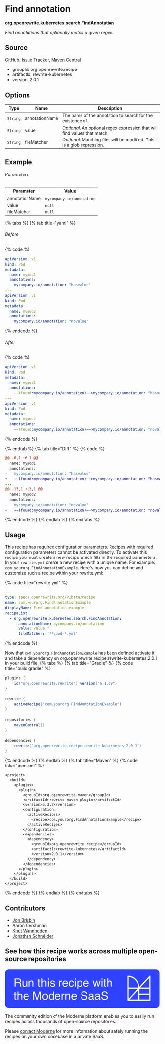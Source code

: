 # Find annotation

**org.openrewrite.kubernetes.search.FindAnnotation**

_Find annotations that optionally match a given regex._

## Source

[GitHub](https://github.com/openrewrite/rewrite-kubernetes/blob/main/src/main/java/org/openrewrite/kubernetes/search/FindAnnotation.java), [Issue Tracker](https://github.com/openrewrite/rewrite-kubernetes/issues), [Maven Central](https://central.sonatype.com/artifact/org.openrewrite.recipe/rewrite-kubernetes/2.0.1/jar)

* groupId: org.openrewrite.recipe
* artifactId: rewrite-kubernetes
* version: 2.0.1

## Options

| Type | Name | Description |
| -- | -- | -- |
| `String` | annotationName | The name of the annotation to search for the existence of. |
| `String` | value | *Optional*. An optional regex expression that will find values that match. |
| `String` | fileMatcher | *Optional*. Matching files will be modified. This is a glob expression. |

## Example

###### Parameters
| Parameter | Value |
| -- | -- |
|annotationName|`mycompany.io/annotation`|
|value|`null`|
|fileMatcher|`null`|


{% tabs %}
{% tab title="yaml" %}

###### Before
{% code %}
```yaml
apiVersion: v1
kind: Pod
metadata:
  name: mypod1
  annotations:
    mycompany.io/annotation: "hasvalue"
---
apiVersion: v1
kind: Pod
metadata:
  name: mypod2
  annotations:
    mycompany.io/annotation: "novalue"
```
{% endcode %}

###### After
{% code %}
```yaml
apiVersion: v1
kind: Pod
metadata:
  name: mypod1
  annotations:
    ~~(found:mycompany.io/annotation)~~>mycompany.io/annotation: "hasvalue"
---
apiVersion: v1
kind: Pod
metadata:
  name: mypod2
  annotations:
    ~~(found:mycompany.io/annotation)~~>mycompany.io/annotation: "novalue"
```
{% endcode %}

{% endtab %}
{% tab title="Diff" %}
{% code %}
```diff
@@ -6,1 +6,1 @@
  name: mypod1
  annotations:
-   mycompany.io/annotation: "hasvalue"
+   ~~(found:mycompany.io/annotation)~~>mycompany.io/annotation: "hasvalue"
---
@@ -13,1 +13,1 @@
  name: mypod2
  annotations:
-   mycompany.io/annotation: "novalue"
+   ~~(found:mycompany.io/annotation)~~>mycompany.io/annotation: "novalue"

```
{% endcode %}
{% endtab %}
{% endtabs %}


## Usage

This recipe has required configuration parameters. Recipes with required configuration parameters cannot be activated directly. To activate this recipe you must create a new recipe which fills in the required parameters. In your `rewrite.yml` create a new recipe with a unique name. For example: `com.yourorg.FindAnnotationExample`.
Here's how you can define and customize such a recipe within your rewrite.yml:

{% code title="rewrite.yml" %}
```yaml
---
type: specs.openrewrite.org/v1beta/recipe
name: com.yourorg.FindAnnotationExample
displayName: Find annotation example
recipeList:
  - org.openrewrite.kubernetes.search.FindAnnotation:
      annotationName: mycompany.io/annotation
      value: value.*
      fileMatcher: '**/pod-*.yml'
```
{% endcode %}

Now that `com.yourorg.FindAnnotationExample` has been defined activate it and take a dependency on org.openrewrite.recipe:rewrite-kubernetes:2.0.1 in your build file:
{% tabs %}
{% tab title="Gradle" %}
{% code title="build.gradle" %}
```groovy
plugins {
    id("org.openrewrite.rewrite") version("6.1.19")
}

rewrite {
    activeRecipe("com.yourorg.FindAnnotationExample")
}

repositories {
    mavenCentral()
}

dependencies {
    rewrite("org.openrewrite.recipe:rewrite-kubernetes:2.0.1")
}
```
{% endcode %}
{% endtab %}
{% tab title="Maven" %}
{% code title="pom.xml" %}
```markup
<project>
  <build>
    <plugins>
      <plugin>
        <groupId>org.openrewrite.maven</groupId>
        <artifactId>rewrite-maven-plugin</artifactId>
        <version>5.3.2</version>
        <configuration>
          <activeRecipes>
            <recipe>com.yourorg.FindAnnotationExample</recipe>
          </activeRecipes>
        </configuration>
        <dependencies>
          <dependency>
            <groupId>org.openrewrite.recipe</groupId>
            <artifactId>rewrite-kubernetes</artifactId>
            <version>2.0.1</version>
          </dependency>
        </dependencies>
      </plugin>
    </plugins>
  </build>
</project>
```
{% endcode %}
{% endtab %}
{% endtabs %}

## Contributors
* [Jon Brisbin](mailto:jon@jbrisbin.com)
* Aaron Gershman
* [Knut Wannheden](mailto:knut.wannheden@gmail.com)
* [Jonathan Schnéider](mailto:jkschneider@gmail.com)


## See how this recipe works across multiple open-source repositories

[![Moderne Link Image](/.gitbook/assets/ModerneRecipeButton.png)](https://app.moderne.io/recipes/org.openrewrite.kubernetes.search.FindAnnotation)

The community edition of the Moderne platform enables you to easily run recipes across thousands of open-source repositories.

Please [contact Moderne](https://moderne.io/product) for more information about safely running the recipes on your own codebase in a private SaaS.
